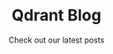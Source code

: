 ---
title: Qdrant Blog
subtitle: Check out our latest posts
aliases:
  - /tags
  - /tags/case-study
  - /tags/dailymotion
  - /tags/recommender-system
  - /tags/binary-quantization
  - /tags/embeddings
  - /tags/openai
  - /tags/gsoc24
  - /tags/open-source
  - /tags/summer-of-code
  - /tags/vector-database
  - /tags/artificial-intelligence
  - /tags/machine-learning
  - /tags/vector-search
  - /tags/case_study
  - /tags/dust
  - /tags/announcement
  - /tags/funding
  - /tags/series-a
  - /tags/azure
  - /tags/cloud
  - /tags/data-science
  - /tags/information-retrieval
  - /tags/benchmarks
  - /tags/performance
  - /tags/qdrant
  - /tags/blog
  - /tags/large-language-models
  - /tags/podcast
  - /tags/retrieval-augmented-generation
  - /tags/search
  - /tags/vector-search-engine
  - /tags/vector-image-search
  - /tags/vector-space-talks
  - /tags/retriever-ranker-architecture
  - /tags/semantic-search
  - /tags/llm
  - /tags/entity-matching-solution
  - /tags/real-time-processing
  - /tags/vector-space-talk
  - /tags/fastembed
  - /tags/quantized-emdedding-models
  - /tags/llm-recommendation-system
  - /tags/integrations
  - /tags/unstructured
  - /tags/integration
  - /tags/n8n
  - /tags/news
  - /tags/webinar
  - /tags/cohere
  - /tags/embedding-model
  - /tags/database
  - /tags/vector-search-database
  - /tags/neural-networks
  - /tags/similarity-search
  - /tags/embedding
  - /tags/corporate-news
  - /tags/nvidia
  - /tags/docarray
  - /tags/jina-integration
  - /categories
  - /categories/news
  - /categories/vector-search
  - /categories/webinar
  - /categories/vector-space-talk
---